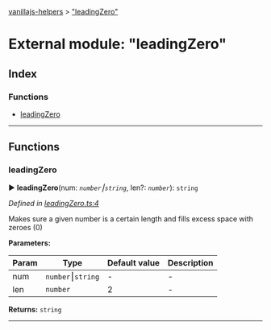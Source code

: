 [vanillajs-helpers](../README.md) > ["leadingZero"](../modules/_leadingzero_.md)



# External module: "leadingZero"

## Index

### Functions

* [leadingZero](_leadingzero_.md#leadingzero)



---
## Functions
<a id="leadingzero"></a>

###  leadingZero

► **leadingZero**(num: *`number`⎮`string`*, len?: *`number`*): `string`



*Defined in [leadingZero.ts:4](https://github.com/Tokimon/vanillajs-helpers/blob/cf259dc/leadingZero.ts#L4)*



Makes sure a given number is a certain length and fills excess space with zeroes (0)


**Parameters:**

| Param | Type | Default value | Description |
| ------ | ------ | ------ | ------ |
| num | `number`⎮`string`  | - |   - |
| len | `number`  | 2 |   - |





**Returns:** `string`





___


